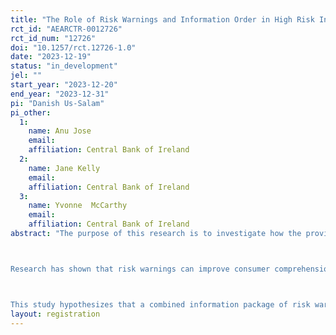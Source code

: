 ```yaml
---
title: "The Role of Risk Warnings and Information Order in High Risk Investments"
rct_id: "AEARCTR-0012726"
rct_id_num: "12726"
doi: "10.1257/rct.12726-1.0"
date: "2023-12-19"
status: "in_development"
jel: ""
start_year: "2023-12-20"
end_year: "2023-12-31"
pi: "Danish Us-Salam"
pi_other:
  1:
    name: Anu Jose
    email: 
    affiliation: Central Bank of Ireland
  2:
    name: Jane Kelly
    email: 
    affiliation: Central Bank of Ireland
  3:
    name: Yvonne  McCarthy
    email: 
    affiliation: Central Bank of Ireland
abstract: "The purpose of this research is to investigate how the provision of risk warnings and other information related to crypto assets impacts consumer knowledge and behaviour, particularly in terms of risk comprehension, perception, and the likelihood of recommending high-risk crypto assets to others. The trial aims to address the problem of understanding and mitigating risks in crypto investments. 

Research has shown that risk warnings can improve consumer comprehension and perception of risk in financial products (Delias et al. 2022). Additionally, the provision of past performance information is known to create expectations for future returns at similar levels, affecting consumer risk perception and recommendation behaviour (Weber et al. 2023). However, the specific impact of combining risk warnings with information about crypto returns and volatility on consumers' likelihood to recommend high-risk assets is less clear given a lack of existing studies on this issue.

This study hypothesizes that a combined information package of risk warnings, historical return data, and volatility information will significantly influence consumers' risk comprehension, perception, and recommendation behaviours. It also explores whether minor changes in the order of the information package can mitigate common biases among crypto investors, such as anchoring bias, disposition effect and overconfidence. These findings could inform policy regarding the presentation of risk warnings and financial information in the context of crypto investments."
layout: registration
---
```


